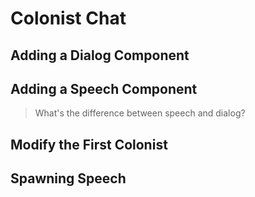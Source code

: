 # Colonist Chat

## Adding a Dialog Component

## Adding a Speech Component

> What's the difference between speech and dialog?

## Modify the First Colonist

## Spawning Speech

